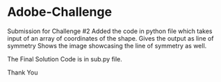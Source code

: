 # Adobe-Challenge
Submission for Challenge #2
Added the code in python file which takes input of an array of coordinates of the shape.
Gives the output as line of symmetry
Shows the image showcasing the line of symmetry as well.


The Final Solution Code is in sub.py file.


Thank You
